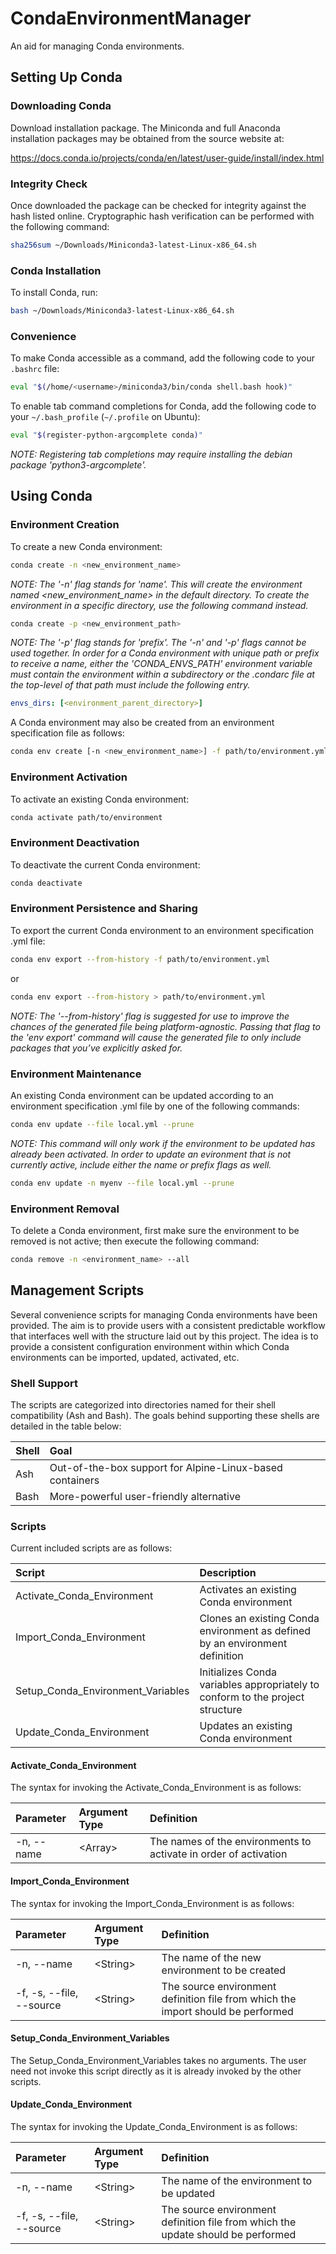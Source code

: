 # CondaEnvironmentManager

An aid for managing Conda environments.

## Setting Up Conda

### Downloading Conda

Download installation package.  The Miniconda and full Anaconda installation packages may be obtained from the source website at:

<https://docs.conda.io/projects/conda/en/latest/user-guide/install/index.html>

### Integrity Check

Once downloaded the package can be checked for integrity against the hash listed online.  Cryptographic hash verification can be performed with the following command:

```bash
sha256sum ~/Downloads/Miniconda3-latest-Linux-x86_64.sh
```

### Conda Installation

To install Conda, run:

```bash
bash ~/Downloads/Miniconda3-latest-Linux-x86_64.sh
```

### Convenience

To make Conda accessible as a command, add the following code to your `.bashrc` file:

```bash
eval "$(/home/<username>/miniconda3/bin/conda shell.bash hook)"
```

To enable tab command completions for Conda, add the following code to your `~/.bash_profile` (`~/.profile` on Ubuntu):

```bash
eval "$(register-python-argcomplete conda)"
```

_NOTE: Registering tab completions may require installing the debian package 'python3-argcomplete'._

## Using Conda

### Environment Creation

To create a new Conda environment:

```bash
conda create -n <new_environment_name>
```

_NOTE: The '-n' flag stands for 'name'.  This will create the environment named <new_environment_name> in the default directory.  To create the environment in a specific directory, use the following command instead._

```bash
conda create -p <new_environment_path>
```

_NOTE: The '-p' flag stands for 'prefix'.  The '-n' and '-p' flags cannot be used together.  In order for a Conda environment with unique path or prefix to receive a name, either the 'CONDA\_ENVS\_PATH' environment variable must contain the environment within a subdirectory or the .condarc file at the top-level of that path must include the following entry._

```yml
envs_dirs: [<environment_parent_directory>]
```

A Conda environment may also be created from an environment specification file as follows:

```bash
conda env create [-n <new_environment_name>] -f path/to/environment.yml
```

### Environment Activation

To activate an existing Conda environment:

```bash
conda activate path/to/environment
```

### Environment Deactivation

To deactivate the current Conda environment:

```bash
conda deactivate
```

### Environment Persistence and Sharing

To export the current Conda environment to an environment specification .yml file:

```bash
conda env export --from-history -f path/to/environment.yml
```

or

```bash
conda env export --from-history > path/to/environment.yml
```

_NOTE: The '--from-history' flag is suggested for use to improve the chances of the generated file being platform-agnostic.  Passing that flag to the 'env export' command will cause the generated file to only include packages that you’ve explicitly asked for._

### Environment Maintenance

An existing Conda environment can be updated according to an environment specification .yml file by one of the following commands:

```bash
conda env update --file local.yml --prune
```

_NOTE: This command will only work if the environment to be updated has already been activated.  In order to update an evironment that is not currently active, include either the name or prefix flags as well._

```bash
conda env update -n myenv --file local.yml --prune
```

### Environment Removal

To delete a Conda environment, first make sure the environment to be removed is not active; then execute the following command:

```bash
conda remove -n <environment_name> --all
```

## Management Scripts

Several convenience scripts for managing Conda environments have been provided. The aim is to provide users with a consistent predictable workflow that interfaces well with the structure laid out by this project. The idea is to provide a consistent configuration environment within which Conda environments can be imported, updated, activated, etc.

### Shell Support

The scripts are categorized into directories named for their shell compatibility (Ash and Bash).  The goals behind supporting these shells are detailed in the table below:

| Shell | Goal                                                     |
| :---- | :------------------------------------------------------- |
| Ash   | Out-of-the-box support for Alpine-Linux-based containers |
| Bash  | More-powerful user-friendly alternative                  |

### Scripts

Current included scripts are as follows:

| Script                            | Description                                                                   |
| :-------------------------------- | :---------------------------------------------------------------------------- |
| Activate_Conda_Environment        | Activates an existing Conda environment                                       |
| Import_Conda_Environment          | Clones an existing Conda environment as defined by an environment definition  |
| Setup_Conda_Environment_Variables | Initializes Conda variables appropriately to conform to the project structure |
| Update_Conda_Environment          | Updates an existing Conda environment                                         |

#### Activate_Conda_Environment

The syntax for invoking the Activate_Conda_Environment is as follows:

| Parameter  | Argument Type | Definition                                                       |
| :--------- | :------------ | :--------------------------------------------------------------- |
| -n, --name | \<Array\>     | The names of the environments to activate in order of activation |

#### Import_Conda_Environment

The syntax for invoking the Import_Conda_Environment is as follows:

| Parameter                | Argument Type | Definition                                                                       |
| :----------------------- | :------------ | :------------------------------------------------------------------------------- |
| -n, --name               | \<String\>    | The name of the new environment to be created                                    |
| -f, -s, --file, --source | \<String\>    | The source environment definition file from which the import should be performed |

#### Setup_Conda_Environment_Variables

The Setup_Conda_Environment_Variables takes no arguments. The user need not invoke this script directly as it is already invoked by the other scripts.

#### Update_Conda_Environment

The syntax for invoking the Update_Conda_Environment is as follows:

| Parameter                | Argument Type | Definition                                                                       |
| :----------------------- | :------------ | :------------------------------------------------------------------------------- |
| -n, --name               | \<String\>    | The name of the environment to be updated                                        |
| -f, -s, --file, --source | \<String\>    | The source environment definition file from which the update should be performed |
